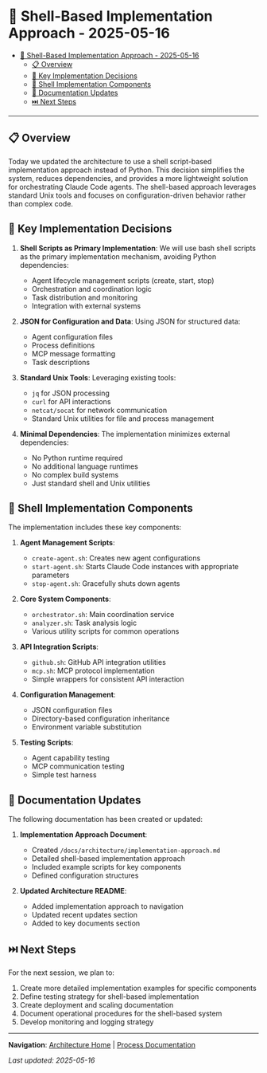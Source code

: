 # 🐚 Shell-Based Implementation Approach - 2025-05-16

<!-- 📑 TABLE OF CONTENTS -->
- [🐚 Shell-Based Implementation Approach - 2025-05-16](#-shell-based-implementation-approach---2025-05-16)
  - [📋 Overview](#-overview)
  - [🔑 Key Implementation Decisions](#-key-implementation-decisions)
  - [🧩 Shell Implementation Components](#-shell-implementation-components)
  - [📝 Documentation Updates](#-documentation-updates)
  - [⏭️ Next Steps](#️-next-steps)

---

## 📋 Overview

Today we updated the architecture to use a shell script-based implementation approach instead of Python. This decision simplifies the system, reduces dependencies, and provides a more lightweight solution for orchestrating Claude Code agents. The shell-based approach leverages standard Unix tools and focuses on configuration-driven behavior rather than complex code.

## 🔑 Key Implementation Decisions

1. **Shell Scripts as Primary Implementation**: We will use bash shell scripts as the primary implementation mechanism, avoiding Python dependencies:
   - Agent lifecycle management scripts (create, start, stop)
   - Orchestration and coordination logic
   - Task distribution and monitoring
   - Integration with external systems

2. **JSON for Configuration and Data**: Using JSON for structured data:
   - Agent configuration files
   - Process definitions
   - MCP message formatting
   - Task descriptions

3. **Standard Unix Tools**: Leveraging existing tools:
   - `jq` for JSON processing
   - `curl` for API interactions
   - `netcat/socat` for network communication
   - Standard Unix utilities for file and process management

4. **Minimal Dependencies**: The implementation minimizes external dependencies:
   - No Python runtime required
   - No additional language runtimes
   - No complex build systems
   - Just standard shell and Unix utilities

## 🧩 Shell Implementation Components

The implementation includes these key components:

1. **Agent Management Scripts**:
   - `create-agent.sh`: Creates new agent configurations
   - `start-agent.sh`: Starts Claude Code instances with appropriate parameters
   - `stop-agent.sh`: Gracefully shuts down agents

2. **Core System Components**:
   - `orchestrator.sh`: Main coordination service
   - `analyzer.sh`: Task analysis logic
   - Various utility scripts for common operations

3. **API Integration Scripts**:
   - `github.sh`: GitHub API integration utilities
   - `mcp.sh`: MCP protocol implementation
   - Simple wrappers for consistent API interaction

4. **Configuration Management**:
   - JSON configuration files
   - Directory-based configuration inheritance
   - Environment variable substitution

5. **Testing Scripts**:
   - Agent capability testing
   - MCP communication testing
   - Simple test harness

## 📝 Documentation Updates

The following documentation has been created or updated:

1. **Implementation Approach Document**:
   - Created `/docs/architecture/implementation-approach.md`
   - Detailed shell-based implementation approach
   - Included example scripts for key components
   - Defined configuration structures

2. **Updated Architecture README**:
   - Added implementation approach to navigation
   - Updated recent updates section
   - Added to key documents section

## ⏭️ Next Steps

For the next session, we plan to:

1. Create more detailed implementation examples for specific components
2. Define testing strategy for shell-based implementation
3. Create deployment and scaling documentation
4. Document operational procedures for the shell-based system
5. Develop monitoring and logging strategy

---

<!-- 🧭 NAVIGATION -->
**Navigation**: [Architecture Home](../../architecture/README.md) | [Process Documentation](./process-documentation.md)

*Last updated: 2025-05-16*